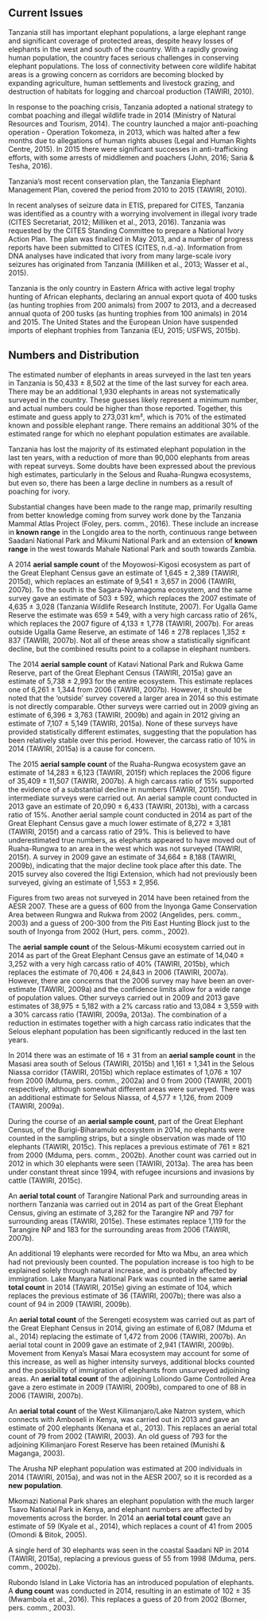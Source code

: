 ## Current Issues

Tanzania still has important elephant populations, a large elephant range and significant coverage of protected areas, despite heavy losses of elephants in the west and south of the country. With a rapidly growing human population, the country faces serious challenges in conserving elephant populations. The loss of connectivity between core wildlife habitat areas is a growing concern as corridors are becoming blocked by expanding agriculture, human settlements and livestock grazing, and destruction of habitats for logging and charcoal production (TAWIRI, 2010). 

In response to the poaching crisis, Tanzania adopted a national strategy to combat poaching and illegal wildlife trade in 2014 (Ministry of Natural Resources and Tourism, 2014). The country launched a major anti-poaching operation - Operation Tokomeza, in 2013, which was halted after a few months due to allegations of human rights abuses (Legal and Human Rights Centre, 2015). In 2015 there were significant successes in anti-trafficking efforts, with some arrests of middlemen and poachers (John, 2016; Saria & Tesha, 2016).

Tanzania’s most recent conservation plan, the Tanzania Elephant Management Plan, covered the period from 2010 to 2015 (TAWIRI, 2010).

In recent analyses of seizure data in ETIS, prepared for CITES, Tanzania was identified as a country with a worrying involvement in illegal ivory trade (CITES Secretariat, 2012; Milliken et al., 2013, 2016). Tanzania was requested by the CITES Standing Committee to prepare a National Ivory Action Plan. The plan was finalized in May 2013, and a number of progress reports have been submitted to CITES (CITES, n.d.-a). Information from DNA analyses have indicated that ivory from many large-scale ivory seizures has originated from Tanzania (Milliken et al., 2013; Wasser et al., 2015). 

Tanzania is the only country in Eastern Africa with active legal trophy hunting of African elephants, declaring an annual export quota of 400 tusks (as hunting trophies from 200 animals) from 2007 to 2013, and a decreased annual quota of 200 tusks (as hunting trophies from 100 animals) in 2014 and 2015. The United States and the European Union have suspended imports of elephant trophies from Tanzania (EU, 2015; USFWS, 2015b).

## Numbers and Distribution

The estimated number of elephants in areas surveyed in the last ten years in Tanzania is 50,433 ± 8,502 at the time of the last survey for each area. There may be an additional 1,930 elephants in areas not systematically surveyed in the country. These guesses likely represent a minimum number, and actual numbers could be higher than those reported. Together, this estimate and guess apply to 273,031 km², which is 70% of the estimated known and possible elephant range. There remains an additional 30% of the estimated range for which no elephant population estimates are available.

Tanzania has lost the majority of its estimated elephant population in the last ten years, with a reduction of more than 90,000 elephants from areas with repeat surveys. Some doubts have been expressed about the previous high estimates, particularly in the Selous and Ruaha-Rungwa ecosystems, but even so, there has been a large decline in numbers as a result of poaching for ivory. 

Substantial changes have been made to the range map, primarily resulting from better knowledge coming from survey work done by the Tanzania Mammal Atlas Project (Foley, pers. comm., 2016). These include an increase in **known range** in the Longido area to the north, continuous range between Saadani National Park and Mikumi National Park and an extension of **known range** in the west towards Mahale National Park and south towards Zambia. 

A 2014 **aerial sample count** of the Moyowosi-Kigosi ecosystem as part of the Great Elephant Census gave an estimate of 1,645 ± 2,389 (TAWIRI, 2015d), which replaces an estimate of 9,541 ± 3,657 in 2006 (TAWIRI, 2007b). To the south is the Sagara-Nyamagoma ecosystem, and the same survey gave an estimate of 503 ± 592, which replaces the 2007 estimate of 4,635 ± 3,028 (Tanzania Wildlife Research Institute, 2007). For Ugalla Game Reserve the estimate was 659 ± 549, with a very high carcass ratio of 26%, which replaces the 2007 figure of 4,133 ± 1,778 (TAWIRI, 2007b). For areas outside Ugalla Game Reserve, an estimate of 146 ± 278 replaces 1,352 ± 837 (TAWIRI, 2007b). Not all of these areas show a statistically significant decline, but the combined results point to a collapse in elephant numbers.

The 2014 **aerial sample count** of Katavi National Park and Rukwa Game Reserve, part of the Great Elephant Census (TAWIRI, 2015a) gave an estimate of 5,738 ± 2,993 for the entire ecosystem. This estimate replaces one of 6,261 ± 1,344 from 2006 (TAWIRI, 2007b). However, it should be noted that the ‘outside’ survey covered a larger area in 2014 so this estimate is not directly comparable. Other surveys were carried out in 2009 giving an estimate of 6,396 ± 3,763 (TAWIRI, 2009b) and again in 2012 giving an estimate of 7,107 ± 5,149 (TAWIRI, 2015a). None of these surveys have provided statistically different estimates, suggesting that the population has been relatively stable over this period. However, the carcass ratio of 10% in 2014 (TAWIRI, 2015a) is a cause for concern. 

The 2015 **aerial sample count** of the Ruaha-Rungwa ecosystem gave an estimate of 14,283 ± 6,123 (TAWIRI, 2015f) which replaces the 2006 figure of 35,409 ± 11,507 (TAWIRI, 2007b). A high carcass ratio of 15% supported the evidence of a substantial decline in numbers (TAWIRI, 2015f). Two intermediate surveys were carried out. An aerial sample count conducted in 2013 gave an estimate of 20,090 ± 6,433 (TAWIRI, 2013b), with a carcass ratio of 15%. Another aerial sample count conducted in 2014 as part of the Great Elephant Census gave a much lower estimate of 8,272 ± 3,181 (TAWIRI, 2015f) and a carcass ratio of 29%. This is believed to have underestimated true numbers, as elephants appeared to have moved out of Ruaha-Rungwa to an area in the west which was not surveyed (TAWIRI, 2015f). A survey in 2009 gave an estimate of 34,664 ± 8,188 (TAWIRI, 2009b), indicating that the major decline took place after this date. The 2015 survey also covered the Itigi Extension, which had not previously been surveyed, giving an estimate of 1,553 ± 2,956.

Figures from two areas not surveyed in 2014 have been retained from the AESR 2007. These are a guess of 600 from the Inyonga Game Conservation Area between Rungwa and Rukwa from 2002 (Angelides, pers. comm., 2003) and a guess of 200-300 from the Piti East Hunting Block just to the south of Inyonga from 2002 (Hurt, pers. comm., 2002).

The **aerial sample count** of the Selous-Mikumi ecosystem carried out in 2014 as part of the Great Elephant Census gave an estimate of 14,040 ± 3,252 with a very high carcass ratio of 40% (TAWIRI, 2015b), which replaces the estimate of 70,406 ± 24,843 in 2006 (TAWIRI, 2007a). However, there are concerns that the 2006 survey may have been an over-estimate (TAWIRI, 2009a) and the confidence limits allow for a wide range of population values. Other surveys carried out in 2009 and 2013 gave estimates of 38,975 ± 5,182 with a 2% carcass ratio and 13,084 ± 3,559 with a 30% carcass ratio (TAWIRI, 2009a, 2013a). The combination of a reduction in estimates together with a high carcass ratio indicates that the Selous elephant population has been significantly reduced in the last ten years. 

In 2014 there was an estimate of 16 ± 31 from an **aerial sample count** in the Masasi area south of Selous (TAWIRI, 2015b) and 1,161 ± 1,341 in the Selous Niassa corridor (TAWIRI, 2015b) which replace estimates of 1,076 ± 107 from 2000 (Mduma, pers. comm., 2002a) and 0 from 2000 (TAWIRI, 2001) respectively, although somewhat different areas were surveyed. There was an additional estimate for Selous Niassa, of 4,577 ± 1,126, from 2009 (TAWIRI, 2009a). 

During the course of an **aerial sample count**, part of the Great Elephant Census, of the Burigi-Biharamulo ecosystem in 2014, no elephants were counted in the sampling strips, but a single observation was made of 110 elephants (TAWIRI, 2015c). This replaces a previous estimate of 761 ± 821 from 2000 (Mduma, pers. comm., 2002b). Another count was carried out in 2012 in which 30 elephants were seen (TAWIRI, 2013a). The area has been under constant threat since 1994, with refugee incursions and invasions by cattle (TAWIRI, 2015c).

An **aerial total count** of Tarangire National Park and surrounding areas in northern Tanzania was carried out in 2014 as part of the Great Elephant Census, giving an estimate of 3,282 for the Tarangire NP and 797 for surrounding areas (TAWIRI, 2015e). These estimates replace 1,119 for the Tarangire NP and 183 for the surrounding areas from 2006 (TAWIRI, 2007b). 

An additional 19 elephants were recorded for Mto wa Mbu, an area which had not previously been counted. The population increase is too high to be explained solely through natural increase, and is probably affected by immigration. Lake Manyara National Park was counted in the same **aerial total count** in 2014 (TAWIRI, 2015e) giving an estimate of 104, which replaces the previous estimate of 36 (TAWIRI, 2007b); there was also a count of 94 in 2009 (TAWIRI, 2009b).

An **aerial total count** of the Serengeti ecosystem was carried out as part of the Great Elephant Census in 2014, giving an estimate of 6,087 (Mduma et al., 2014) replacing the estimate of 1,472 from 2006 (TAWIRI, 2007b). An aerial total count in 2009 gave an estimate of 2,941 (TAWIRI, 2009b). Movement from Kenya’s Masai Mara ecosystem may account for some of this increase, as well as higher intensity surveys, additional blocks counted and the possibility of immigration of elephants from unsurveyed adjoining areas. An **aerial total count** of the adjoining Loliondo Game Controlled Area gave a zero estimate in 2009 (TAWIRI, 2009b), compared to one of 88 in 2006 (TAWIRI, 2007b). 

An **aerial total count** of the West Kilimanjaro/Lake Natron system, which connects with Amboseli in Kenya, was carried out in 2013 and gave an estimate of 200 elephants (Kenana et al., 2013). This replaces an aerial total count of 79 from 2002 (TAWIRI, 2003). An old guess of 793 for the adjoining Kilimanjaro Forest Reserve has been retained (Munishi & Maganga, 2003).

The Arusha NP elephant population was estimated at 200 individuals in 2014 (TAWIRI, 2015a), and was not in the AESR 2007, so it is recorded as a **new population**.

Mkomazi National Park shares an elephant population with the much larger Tsavo National Park in Kenya, and elephant numbers are affected by movements across the border. In 2014 an **aerial total count** gave an estimate of 59 (Kyale et al., 2014), which replaces a count of 41 from 2005 (Omondi & Bitok, 2005).

A single herd of 30 elephants was seen in the coastal Saadani NP in 2014 (TAWIRI, 2015a), replacing a previous guess of 55 from 1998 (Mduma, pers. comm., 2002b).

Rubondo Island in Lake Victoria has an introduced population of elephants. A **dung count** was conducted in 2014, resulting in an estimate of 102 ± 35 (Mwambola et al., 2016). This replaces a guess of 20 from 2002 (Borner, pers. comm., 2003). 